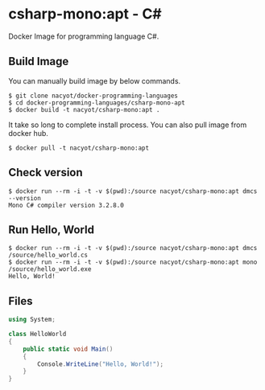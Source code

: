 # csharp-mono:apt - C#

Docker Image for programming language C#.

## Build Image

You can manually build image by below commands.

```
$ git clone nacyot/docker-programming-languages
$ cd docker-programming-languages/csharp-mono-apt
$ docker build -t nacyot/csharp-mono:apt .
```

It take so long to complete install process. You can also pull image from docker hub.

```
$ docker pull -t nacyot/csharp-mono:apt
```

## Check version

```
$ docker run --rm -i -t -v $(pwd):/source nacyot/csharp-mono:apt dmcs --version
Mono C# compiler version 3.2.8.0
```

## Run Hello, World

```
$ docker run --rm -i -t -v $(pwd):/source nacyot/csharp-mono:apt dmcs /source/hello_world.cs
$ docker run --rm -i -t -v $(pwd):/source nacyot/csharp-mono:apt mono /source/hello_world.exe
Hello, World!
```

## Files

```csharp
using System;

class HelloWorld
{
    public static void Main()
    {
        Console.WriteLine("Hello, World!");
    }
}
```
